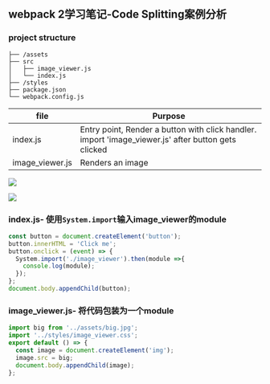 ## webpack 2学习笔记-Code Splitting案例分析

### project structure

```
├── /assets
├── src
│   ├── image_viewer.js
│   └── index.js
├── /styles
├── package.json
└── webpack.config.js
```

file|Purpose
---|---
index.js|Entry point, Render a button with click handler. import 'image_viewer.js' after button gets clicked
image_viewer.js|Renders an image

![](http://i.imgur.com/VQOz1hu.png)

![](http://i.imgur.com/ylUNW4v.png)

### index.js- 使用`System.import`输入image_viewer的module

```javascript
const button = document.createElement('button');
button.innerHTML = 'Click me';
button.onclick = (event) => {
  System.import('./image_viewer').then(module =>{
    console.log(module);
  });
};
document.body.appendChild(button);
```

### image_viewer.js- 将代码包装为一个module

```javascript
import big from '../assets/big.jpg';
import '../styles/image_viewer.css';
export default () => {
  const image = document.createElement('img');
  image.src = big;
  document.body.appendChild(image);
};
```


